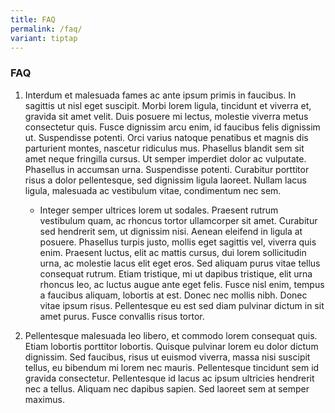 ```yaml
---
title: FAQ
permalink: /faq/
variant: tiptap
---
```

<h3><strong>FAQ</strong></h3>
<ol>
<li>
<p>Interdum et malesuada fames ac ante ipsum primis in faucibus. In sagittis
ut nisl eget suscipit. Morbi lorem ligula, tincidunt et viverra et, gravida
sit amet velit. Duis posuere mi lectus, molestie viverra metus consectetur
quis. Fusce dignissim arcu enim, id faucibus felis dignissim ut. Suspendisse
potenti. Orci varius natoque penatibus et magnis dis parturient montes,
nascetur ridiculus mus. Phasellus blandit sem sit amet neque fringilla
cursus. Ut semper imperdiet dolor ac vulputate. Phasellus in accumsan urna.
Suspendisse potenti. Curabitur porttitor risus a dolor pellentesque, sed
dignissim ligula laoreet. Nullam lacus ligula, malesuada ac vestibulum
vitae, condimentum nec sem.</p>
<ul data-tight="true" class="tight">
<li>
<p>Integer semper ultrices lorem ut sodales. Praesent rutrum vestibulum quam,
ac rhoncus tortor ullamcorper sit amet. Curabitur sed hendrerit sem, ut
dignissim nisi. Aenean eleifend in ligula at posuere. Phasellus turpis
justo, mollis eget sagittis vel, viverra quis enim. Praesent luctus, elit
ac mattis cursus, dui lorem sollicitudin urna, ac molestie lacus elit eget
eros. Sed aliquam purus vitae tellus consequat rutrum. Etiam tristique,
mi ut dapibus tristique, elit urna rhoncus leo, ac luctus augue ante eget
felis. Fusce nisl enim, tempus a faucibus aliquam, lobortis at est. Donec
nec mollis nibh. Donec vitae ipsum risus. Pellentesque eu est sed diam
pulvinar dictum in sit amet purus. Fusce convallis risus tortor.</p>
</li>
</ul>
</li>
<li>
<p>Pellentesque malesuada leo libero, et commodo lorem consequat quis. Etiam
lobortis porttitor lobortis. Quisque pulvinar lorem eu dolor dictum dignissim.
Sed faucibus, risus ut euismod viverra, massa nisi suscipit tellus, eu
bibendum mi lorem nec mauris. Pellentesque tincidunt sem id gravida consectetur.
Pellentesque id lacus ac ipsum ultricies hendrerit nec a tellus. Aliquam
nec dapibus sapien. Sed laoreet sem at semper maximus.</p>
</li>
</ol>
<p></p>